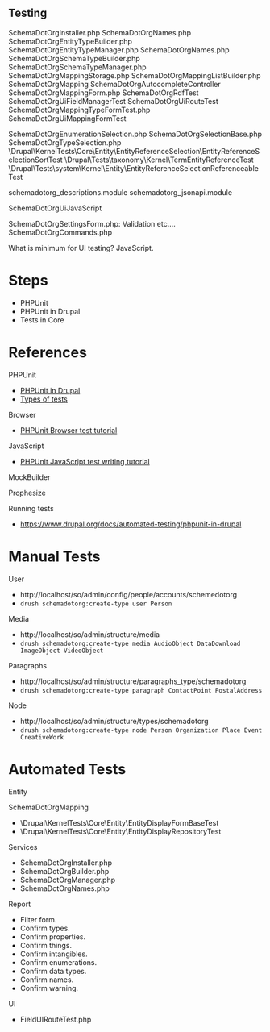 Testing
-------

SchemaDotOrgInstaller.php
SchemaDotOrgNames.php
SchemaDotOrgEntityTypeBuilder.php
SchemaDotOrgEntityTypeManager.php
SchemaDotOrgNames.php
SchemaDotOrgSchemaTypeBuilder.php
SchemaDotOrgSchemaTypeManager.php
SchemaDotOrgMappingStorage.php
SchemaDotOrgMappingListBuilder.php
SchemaDotOrgMapping
SchemaDotOrgAutocompleteController
SchemaDotOrgMappingForm.php
SchemaDotOrgRdfTest
SchemaDotOrgUiFieldManagerTest
SchemaDotOrgUiRouteTest
SchemaDotOrgMappingTypeFormTest.php
SchemaDotOrgUiMappingFormTest

SchemaDotOrgEnumerationSelection.php
SchemaDotOrgSelectionBase.php
SchemaDotOrgTypeSelection.php
  \Drupal\KernelTests\Core\Entity\EntityReferenceSelection\EntityReferenceSelectionSortTest
  \Drupal\Tests\taxonomy\Kernel\TermEntityReferenceTest
  \Drupal\Tests\system\Kernel\Entity\EntityReferenceSelectionReferenceableTest

schemadotorg_descriptions.module
schemadotorg_jsonapi.module

SchemaDotOrgUiJavaScript

SchemaDotOrgSettingsForm.php: Validation etc....
SchemaDotOrgCommands.php

What is minimum for UI testing? JavaScript.

# Steps

- PHPUnit
- PHPUnit in Drupal
- Tests in Core

# References

PHPUnit
- [PHPUnit in Drupal](https://www.drupal.org/docs/automated-testing/phpunit-in-drupal)
- [Types of tests](https://www.drupal.org/docs/automated-testing/types-of-tests)

Browser
- [PHPUnit Browser test tutorial](https://www.drupal.org/docs/automated-testing/phpunit-in-drupal/phpunit-browser-test-tutorial)

JavaScript
- [PHPUnit JavaScript test writing tutorial](https://www.drupal.org/docs/automated-testing/phpunit-in-drupal/phpunit-javascript-test-writing-tutorial)

MockBuilder

Prophesize

Running tests
- https://www.drupal.org/docs/automated-testing/phpunit-in-drupal

# Manual Tests

User
- http://localhost/so/admin/config/people/accounts/schemedotorg
- `drush schemadotorg:create-type user Person`

Media
- http://localhost/so/admin/structure/media
- `drush schemadotorg:create-type media AudioObject DataDownload ImageObject VideoObject`

Paragraphs
- http://localhost/so/admin/structure/paragraphs_type/schemadotorg
- `drush schemadotorg:create-type paragraph ContactPoint PostalAddress`

Node
- http://localhost/so/admin/structure/types/schemadotorg
- `drush schemadotorg:create-type node Person Organization Place Event CreativeWork`

# Automated Tests

Entity

SchemaDotOrgMapping
- \Drupal\KernelTests\Core\Entity\EntityDisplayFormBaseTest
- \Drupal\KernelTests\Core\Entity\EntityDisplayRepositoryTest

Services

- SchemaDotOrgInstaller.php
- SchemaDotOrgBuilder.php
- SchemaDotOrgManager.php
- SchemaDotOrgNames.php

Report

- Filter form.
- Confirm types.
- Confirm properties.
- Confirm things.
- Confirm intangibles.
- Confirm enumerations.
- Confirm data types.
- Confirm names.
- Confirm warning.

UI
- FieldUIRouteTest.php
